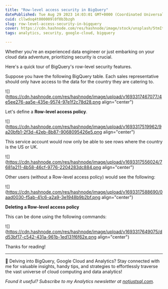 ```yaml
---
title: "Row-level access security in BigQuery"
datePublished: Tue Aug 29 2023 14:03:01 GMT+0000 (Coordinated Universal Time)
cuid: cllwdoq4t000009l0f0b3bzgh
slug: row-level-access-security-in-bigquery
cover: https://cdn.hashnode.com/res/hashnode/image/stock/unsplash/5tmItJfHkIc/upload/5fe4e2b9cff1538de866187268de5c9a.jpeg
tags: analytics, security, google-cloud, bigquery

---
```


Whether you're an experienced data engineer or just embarking on your cloud data adventure, prioritizing security is crucial.

Here's a quick tour of BigQuery's row-level security features.

Suppose you have the following BigQuery table. Each sales representative should only have access to the data for the country they are catering to.

![](https://cdn.hashnode.com/res/hashnode/image/upload/v1693317467077/4e5ee276-aa5e-435e-9574-97e1f2c78d28.png align="center")

Let's define a **Row-level access policy**.

![](https://cdn.hashnode.com/res/hashnode/image/upload/v1693317519962/9a20bfb1-2f3d-42eb-8b87-9068095426e5.png align="center")

This service account would now only be able to see rows where the country is the US or UK.

![](https://cdn.hashnode.com/res/hashnode/image/upload/v1693317556024/7681a211-4b58-46cf-9776-2204283dc884.png align="center")

Other users (without a Row-level access policy) would see the following:

![](https://cdn.hashnode.com/res/hashnode/image/upload/v1693317588690/0aad0030-f5ab-41c6-a2a9-3e1948b9b2bf.png align="center")

**Deleting a Row-level access policy**

This can be done using the following commands:

![](https://cdn.hashnode.com/res/hashnode/image/upload/v1693317649075/dd53bf17-c542-431a-961b-1ed131f6f62e.png align="center")

Thanks for reading!

---

🚀 Delving into BigQuery, Google Cloud and Analytics? Stay connected with me for valuable insights, handy tips, and strategies to effortlessly traverse the vast universe of cloud computing and data analytics!

*Found it useful? Subscribe to my Analytics newsletter at* [*notjustsql.com*](https://www.notjustsql.com)*.*